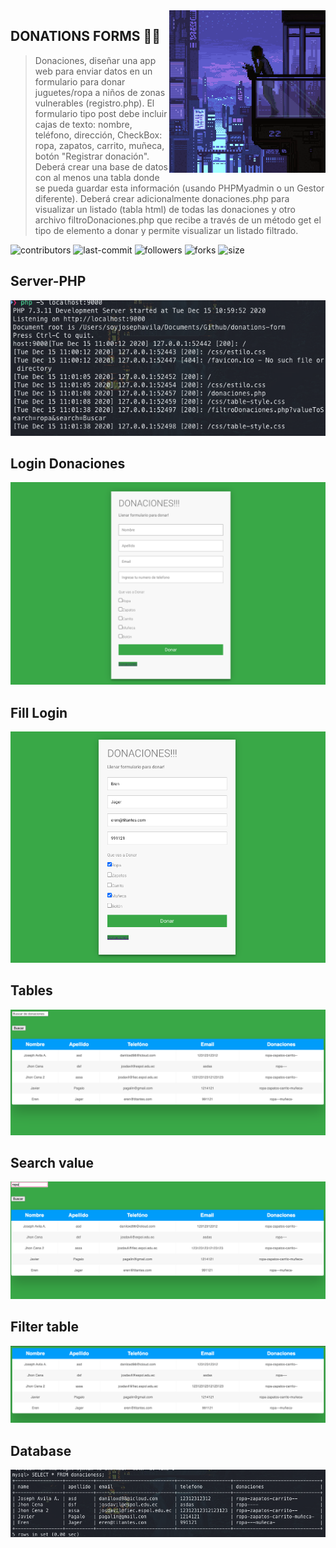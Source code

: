 <img src="https://github.com/eljosephavila123/donations-form/blob/master/img/logo.gif?raw=true" align="right" width="250" height="260"/>


## DONATIONS FORMS 🚀🚀
>Donaciones, diseñar una app web para enviar datos en un formulario para donar juguetes/ropa a niños de zonas vulnerables (registro.php). El formulario tipo post debe incluir cajas de texto: nombre, teléfono, dirección, CheckBox: ropa, zapatos, carrito, muñeca, botón "Registrar donación". Deberá crear una base de datos con al menos una tabla donde se pueda guardar esta información (usando PHPMyadmin o un Gestor diferente). Deberá crear adicionalmente donaciones.php para visualizar un listado (tabla html) de todas las donaciones y otro archivo filtroDonaciones.php que recibe a través de un método get el tipo de elemento a donar y permite visualizar un listado filtrado.

![contributors](https://img.shields.io/github/contributors/eljosephavila123/donations-form) 
![last-commit](https://img.shields.io/github/last-commit/eljosephavila123/donations-form) 
![followers](https://img.shields.io/github/followers/eljosephavila123?style=social ) 
![forks](https://img.shields.io/github/forks/eljosephavila123/donations-form?style=social)
![size](https://img.shields.io/github/repo-size/eljosephavila123/donations-form)

## Server-PHP

![server](https://github.com/eljosephavila123/donations-form/blob/master/img/app-screen/server.png?raw=true)


## Login Donaciones
![donaciones-login](https://github.com/eljosephavila123/donations-form/blob/master/img/app-screen/login.png?raw=true)

## Fill Login

![fill-login](https://github.com/eljosephavila123/donations-form/blob/master/img/app-screen/fill-login.png?raw=true)

## Tables

![tables](https://github.com/eljosephavila123/donations-form/blob/master/img/app-screen/table.png?raw=true)

## Search value 

![search-value](https://github.com/eljosephavila123/donations-form/blob/master/img/app-screen/search-table.png?raw=true)

## Filter table

![filter](https://github.com/eljosephavila123/donations-form/blob/master/img/app-screen/filter.png?raw=true)

## Database 

![database](https://github.com/eljosephavila123/donations-form/blob/master/img/app-screen/database.png?raw=true)

